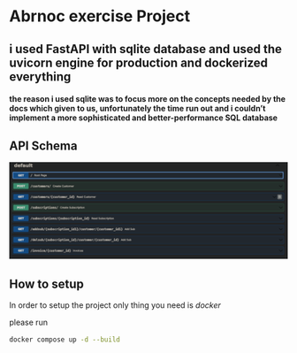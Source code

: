 # Abrnoc exercise Project 

## i used FastAPI with sqlite database and used the uvicorn engine for production and dockerized everything 

#### the reason i used sqlite was to focus more on the concepts needed by the docs which given to us, unfortunately the time run out and i couldn’t implement a more sophisticated and better-performance  SQL database 


## API Schema

![Schemas Image](images/20230223075937.png)

## How to setup 

In order to setup the project only thing you need is *docker*

please run

```bash
docker compose up -d --build 
```




